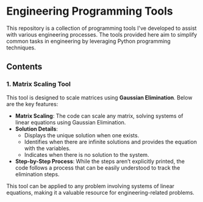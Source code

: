 # Engineering Programming Tools

This repository is a collection of programming tools I've developed to assist with various engineering processes. The tools provided here aim to simplify common tasks in engineering by leveraging Python programming techniques.

## Contents

### 1. Matrix Scaling Tool

This tool is designed to scale matrices using **Gaussian Elimination**. Below are the key features:

- **Matrix Scaling**: The code can scale any matrix, solving systems of linear equations using Gaussian Elimination.
- **Solution Details**:
  - Displays the unique solution when one exists.
  - Identifies when there are infinite solutions and provides the equation with the variables.
  - Indicates when there is no solution to the system.
- **Step-by-Step Process**: While the steps aren’t explicitly printed, the code follows a process that can be easily understood to track the elimination steps.
  
This tool can be applied to any problem involving systems of linear equations, making it a valuable resource for engineering-related problems.
